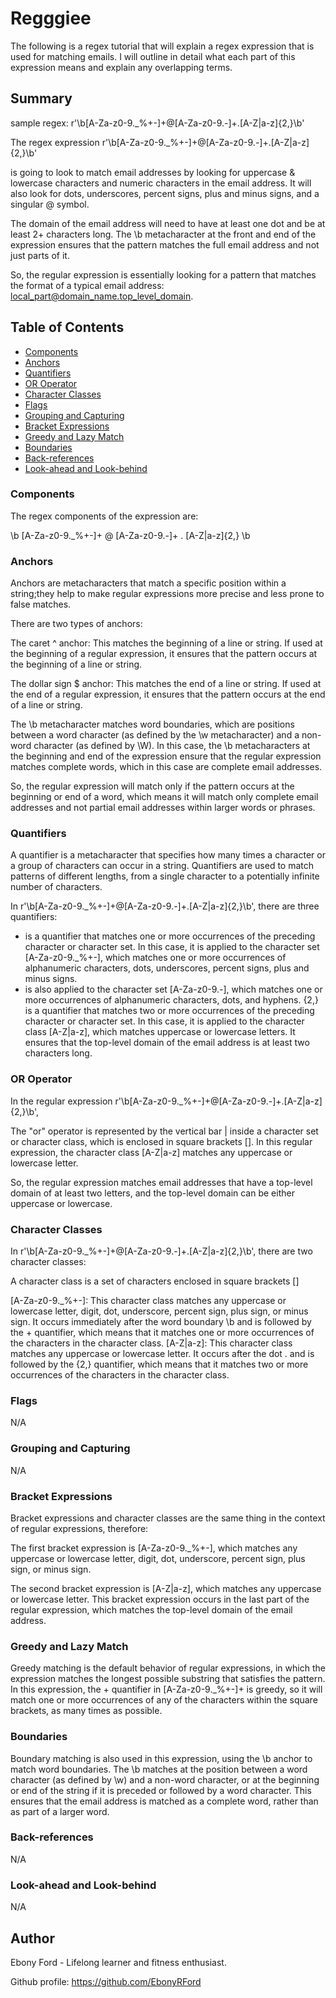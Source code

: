 # Regggiee

The following is a regex tutorial that will explain a regex expression that is used for matching emails. I will outline in detail what each part of this expression means and explain any overlapping terms. 

## Summary

sample regex: r'\b[A-Za-z0-9._%+-]+@[A-Za-z0-9.-]+\.[A-Z|a-z]{2,}\b'


The regex expression r'\b[A-Za-z0-9._%+-]+@[A-Za-z0-9.-]+\.[A-Z|a-z]{2,}\b' 

is going to look to match email addresses by looking for uppercase & lowercase characters and numeric characters in the email address. It will also look for dots, underscores, percent signs, plus and minus signs, and a singular @ symbol. 

The domain of the email address will need to have at least one dot and be at least 2+ characters long. The \b metacharacter at the front and end of the expression ensures that the pattern matches the full email address and not just parts of it.

So, the regular expression is essentially looking for a pattern that matches the format of a typical email address: local_part@domain_name.top_level_domain.


## Table of Contents

- [Components](#components)
- [Anchors](#anchors)
- [Quantifiers](#quantifiers)
- [OR Operator](#or-operator)
- [Character Classes](#character-classes)
- [Flags](#flags)
- [Grouping and Capturing](#grouping-and-capturing)
- [Bracket Expressions](#bracket-expressions)
- [Greedy and Lazy Match](#greedy-and-lazy-match)
- [Boundaries](#boundaries)
- [Back-references](#back-references)
- [Look-ahead and Look-behind](#look-ahead-and-look-behind)

### Components

The regex components of the expression are:

\b 
[A-Za-z0-9._%+-]+ 
@ 
[A-Za-z0-9.-]+ 
\.
[A-Z|a-z]{2,}
\b 

### Anchors

Anchors are metacharacters that match a specific position within a string;they help to make regular expressions more precise and less prone to false matches. 

There are two types of anchors:

The caret ^ anchor: This matches the beginning of a line or string. If used at the beginning of a regular expression, it ensures that the pattern occurs at the beginning of a line or string.

The dollar sign $ anchor: This matches the end of a line or string. If used at the end of a regular expression, it ensures that the pattern occurs at the end of a line or string.

The \b metacharacter matches word boundaries, which are positions between a word character (as defined by the \w metacharacter) and a non-word character (as defined by \W). In this case, the \b metacharacters at the beginning and end of the expression ensure that the regular expression matches complete words, which in this case are complete email addresses.

So, the regular expression will match only if the pattern occurs at the beginning or end of a word, which means it will match only complete email addresses and not partial email addresses within larger words or phrases.



### Quantifiers

A quantifier is a metacharacter that specifies how many times a character or a group of characters can occur in a string. Quantifiers are used to match patterns of different lengths, from a single character to a potentially infinite number of characters.

In  r'\b[A-Za-z0-9._%+-]+@[A-Za-z0-9.-]+\.[A-Z|a-z]{2,}\b', there are three quantifiers:

+ is a quantifier that matches one or more occurrences of the preceding character or character set. In this case, it is applied to the character set [A-Za-z0-9._%+-], which matches one or more occurrences of alphanumeric characters, dots, underscores, percent signs, plus and minus signs.
+ is also applied to the character set [A-Za-z0-9.-], which matches one or more occurrences of alphanumeric characters, dots, and hyphens.
{2,} is a quantifier that matches two or more occurrences of the preceding character or character set. In this case, it is applied to the character class [A-Z|a-z], which matches uppercase or lowercase letters. It ensures that the top-level domain of the email address is at least two characters long.

### OR Operator

In the regular expression r'\b[A-Za-z0-9._%+-]+@[A-Za-z0-9.-]+\.[A-Z|a-z]{2,}\b',

The "or" operator is represented by the vertical bar | inside a character set or character class, which is enclosed in square brackets []. In this regular expression, the character class [A-Z|a-z] matches any uppercase or lowercase letter.

So, the regular expression matches email addresses that have a top-level domain of at least two letters, and the top-level domain can be either uppercase or lowercase.

### Character Classes

In r'\b[A-Za-z0-9._%+-]+@[A-Za-z0-9.-]+\.[A-Z|a-z]{2,}\b', there are two character classes:


A character class is a set of characters enclosed in square brackets []

[A-Za-z0-9._%+-]: This character class matches any uppercase or lowercase letter, digit, dot, underscore, percent sign, plus sign, or minus sign. It occurs immediately after the word boundary \b and is followed by the + quantifier, which means that it matches one or more occurrences of the characters in the character class.
[A-Z|a-z]: This character class matches any uppercase or lowercase letter. It occurs after the dot . and is followed by the {2,} quantifier, which means that it matches two or more occurrences of the characters in the character class.

### Flags
N/A

### Grouping and Capturing
N/A

### Bracket Expressions

Bracket expressions and character classes are the same thing in the context of regular expressions, therefore:

The first bracket expression is [A-Za-z0-9._%+-], which matches any uppercase or lowercase letter, digit, dot, underscore, percent sign, plus sign, or minus sign.

The second bracket expression is [A-Z|a-z], which matches any uppercase or lowercase letter. This bracket expression occurs in the last part of the regular expression, which matches the top-level domain of the email address.


### Greedy and Lazy Match

Greedy matching is the default behavior of regular expressions, in which the expression matches the longest possible substring that satisfies the pattern. In this expression, the + quantifier in [A-Za-z0-9._%+-]+ is greedy, so it will match one or more occurrences of any of the characters within the square brackets, as many times as possible.

### Boundaries

Boundary matching is also used in this expression, using the \b anchor to match word boundaries. The \b matches at the position between a word character (as defined by \w) and a non-word character, or at the beginning or end of the string if it is preceded or followed by a word character. This ensures that the email address is matched as a complete word, rather than as part of a larger word.

### Back-references
N/A 

### Look-ahead and Look-behind
N/A 

## Author
Ebony Ford -
Lifelong learner and fitness enthusiast. 

Github profile: https://github.com/EbonyRFord



